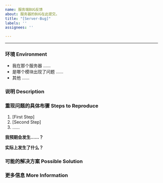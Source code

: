 ```yaml
---
name: 服务端BUG反馈
about: 服务器的BUG在此提交。
title: "[Server-Bug]"
labels: ''
assignees: ''

---
```


<!--
感谢你向 倾世之城 提交 issue！
在提交之前，请确认：

- [ ] 我已经在 [Issue Tracker](……/) 中找过我要提出的问题
- [ ] 我已经仔细看过 [Documentation](https://github.com/0xc0000142/QSZC/wiki) 并无法自行解决问题

请注意，如果你并没有遵照这个 issue template 填写内容，我们将直接关闭这个 issue。

-->

------------------------------------------------------------------

<!-- 
请附上任何可以帮助我们解决这个问题的信息，如果我们收到的信息不足，我们将对这个 issue 加上 *Needs more information* 标记并在收到更多资讯之前关闭 issue。
Make sure to add **all the information needed to understand the bug** so that someone can help. If the info is missing we'll add the 'Needs more information' label and close the issue until there is enough information.
-->


### 环境 Environment

* 我在那个服务器 <!-- 例如：大厅 生存 RPG 等等 -->
……
* 是哪个模块出现了问题<!-- 例如：充值 登录 权限等等 -->
……
* 其他 
……

### 说明 Description

<!--
请详细、清晰地表达你要提出的论述，例如这个问题如何影响到你？你想实现什么功能？
-->

### 重现问题的具体布骤 Steps to Reproduce

1. [First Step]
2. [Second Step]
3. ……

**我预期会发生……？**
<!-- **Expected behavior:** [What you expected to happen] -->

**实际上发生了什么？**
<!-- **Actual behavior:** [What actually happened] -->

### 可能的解决方案 Possible Solution
<!-- 此项非必须，但是如果你有想法的话欢迎提出。 -->
<!-- Not obligatory, but suggest a fix/reason for the bug, -->
<!-- or ideas how to implement the addition or change -->

### 更多信息 More Information
